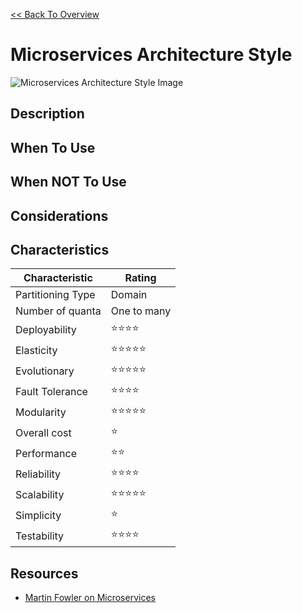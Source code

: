 [<< Back To Overview](./readme.md)

# Microservices Architecture Style

![Microservices Architecture Style Image](https://fundamentalsofsoftwarearchitecture.com/images/book/fosa_1701.png)

## Description

## When To Use

## When NOT To Use

## Considerations

## Characteristics

| Characteristic    | Rating       |
| ---               | ---          |
| Partitioning Type | Domain    |
| Number of quanta  | One to many            |
| Deployability     | ⭐⭐⭐⭐           |
| Elasticity        | ⭐⭐⭐⭐⭐         |
| Evolutionary      | ⭐⭐⭐⭐⭐           |
| Fault Tolerance   | ⭐⭐⭐⭐          |
| Modularity        | ⭐⭐⭐⭐⭐           |
| Overall cost      | ⭐ |
| Performance       | ⭐⭐        |
| Reliability       | ⭐⭐⭐⭐      |
| Scalability       | ⭐⭐⭐⭐⭐           |
| Simplicity        | ⭐ |
| Testability       | ⭐⭐⭐⭐        |

## Resources

* [Martin Fowler on Microservices](https://martinfowler.com/microservices/)